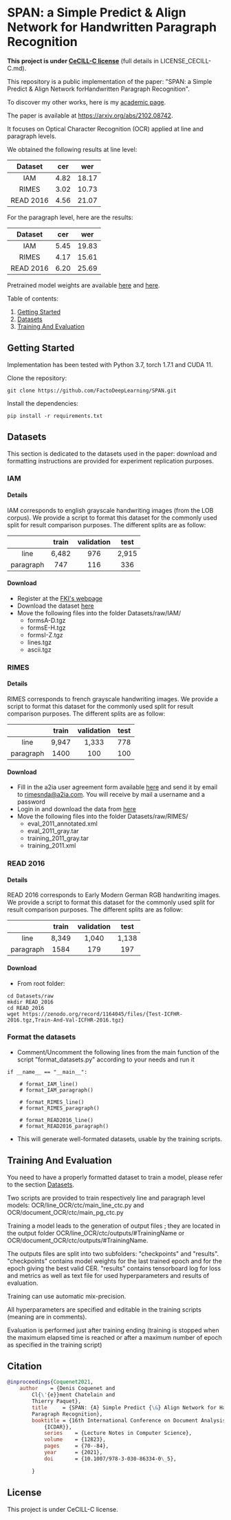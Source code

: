 # SPAN: a Simple Predict & Align Network for Handwritten Paragraph Recognition

**This project is under <u>CeCILL-C license</u>** (full details in LICENSE_CECILL-C.md).

This repository is a public implementation of the paper: "SPAN: a Simple Predict & Align Network forHandwritten Paragraph Recognition".

To discover my other works, here is my [academic page](https://factodeeplearning.github.io/).

The paper is available at https://arxiv.org/abs/2102.08742.

It focuses on Optical Character Recognition (OCR) applied at line and paragraph levels.

We obtained the following results at line level:

|  Dataset  |  cer |  wer  |
|:------------:|:----:|:-----:|
|      IAM     | 4.82 | 18.17 |
|     RIMES    | 3.02 | 10.73 |
|   READ 2016   | 4.56 | 21.07 |

For the paragraph level, here are the results:

| Dataset  |  cer |  wer  |
|:------------:|:----:|:-----:|
|      IAM     | 5.45 | 19.83 |
|     RIMES    | 4.17 | 15.61 |
|   READ 2016   | 6.20 | 25.69 |

Pretrained model weights are available [here](https://git.litislab.fr/dcoquenet/span) and [here](https://zenodo.org/record/7244546).

Table of contents:
1. [Getting Started](#Getting-Started)
2. [Datasets](#Datasets)
3. [Training And Evaluation](#Training-and-evaluation)

## Getting Started
Implementation has been tested with Python 3.7, torch 1.7.1 and CUDA 11.

Clone the repository:

```
git clone https://github.com/FactoDeepLearning/SPAN.git
```

Install the dependencies:

```
pip install -r requirements.txt
```


## Datasets
This section is dedicated to the datasets used in the paper: download and formatting instructions are provided 
for experiment replication purposes.

### IAM

#### Details

IAM corresponds to english grayscale handwriting images (from the LOB corpus).
We provide a script to format this dataset for the commonly used split for result comparison purposes.
The different splits are as follow:

|           | train | validation |  test |
|:---------:|:-----:|:----------:|:-----:|
|    line   | 6,482 |     976    | 2,915 |
| paragraph |  747  |     116    |  336  |

#### Download



- Register at the [FKI's webpage](http://www.fki.inf.unibe.ch/DBs/iamDB/iLogin/index.php)
- Download the dataset [here](https://fki.tic.heia-fr.ch/databases/download-the-iam-handwriting-database) 
- Move the following files into the folder Datasets/raw/IAM/
    - formsA-D.tgz
    - formsE-H.tgz
    - formsI-Z.tgz
    - lines.tgz
    - ascii.tgz



### RIMES

#### Details

RIMES corresponds to french grayscale handwriting images.
We provide a script to format this dataset for the commonly used split for result comparison purposes.
The different splits are as follow:

|           | train | validation |  test |
|:---------:|:-----:|:----------:|:-----:|
|    line   | 9,947 |     1,333  | 778 |
| paragraph |  1400 |     100    |  100 |

#### Download

- Fill in the a2ia user agreement form available [here](http://www.a2ialab.com/doku.php?id=rimes_database:start) and send it by email to rimesnda@a2ia.com. You will receive by mail a username and a password
- Login in and download the data from [here](http://www.a2ialab.com/doku.php?id=rimes_database:data:icdar2011:line:icdar2011competitionline)
- Move the following files into the folder Datasets/raw/RIMES/
    - eval_2011_annotated.xml
    - eval_2011_gray.tar
    - training_2011_gray.tar
    - training_2011.xml

### READ 2016

#### Details
READ 2016 corresponds to Early Modern German RGB handwriting images.
We provide a script to format this dataset for the commonly used split for result comparison purposes.
The different splits are as follow:

|           | train | validation |  test |
|:---------:|:-----:|:----------:|:-----:|
|    line   | 8,349 |  1,040    | 1,138|
| paragraph |  1584 |     179    | 197 |

#### Download

- From root folder:

```
cd Datasets/raw
mkdir READ_2016
cd READ_2016
wget https://zenodo.org/record/1164045/files/{Test-ICFHR-2016.tgz,Train-And-Val-ICFHR-2016.tgz}
```


### Format the datasets

- Comment/Uncomment the following lines from the main function of the script "format_datasets.py" according to your needs and run it

```
if __name__ == "__main__":

    # format_IAM_line()
    # format_IAM_paragraph()

    # format_RIMES_line()
    # format_RIMES_paragraph()

    # format_READ2016_line()
    # format_READ2016_paragraph()

```

- This will generate well-formated datasets, usable by the training scripts.


## Training And Evaluation
You need to have a properly formatted dataset to train a model, please refer to the section [Datasets](#Datasets). 

Two scripts are provided to train respectively line and paragraph level models: OCR/line_OCR/ctc/main_line_ctc.py and OCR/document_OCR/ctc/main_pg_ctc.py

Training a model leads to the generation of output files ; they are located in the output folder OCR/line_OCR/ctc/outputs/#TrainingName or OCR/document_OCR/ctc/outputs/#TrainingName.

The outputs files are split into two subfolders: "checkpoints" and "results". "checkpoints" contains model weights for the last trained epoch and for the epoch giving the best valid CER.
"results" contains tensorboard log for loss and metrics as well as text file for used hyperparameters and results of evaluation.

Training can use automatic mix-precision.

All hyperparameters are specified and editable in the training scripts (meaning are in comments).

Evaluation is performed just after training ending (training is stopped when the maximum elapsed time is reached or after a maximum number of epoch as specified in the training script)

## Citation
```bibtex
@inproceedings{Coquenet2021,
    author    = {Denis Coquenet and
        Cl{\'{e}}ment Chatelain and
        Thierry Paquet},
        title     = {SPAN: {A} Simple Predict {\&} Align Network for Handwritten
        Paragraph Recognition},
        booktitle = {16th International Conference on Document Analysis and Recognition,
            {ICDAR}},
            series    = {Lecture Notes in Computer Science},
            volume    = {12823},
            pages     = {70--84},
            year      = {2021},
            doi       = {10.1007/978-3-030-86334-0\_5},

        }
```

## License

This project is under CeCILL-C license.
